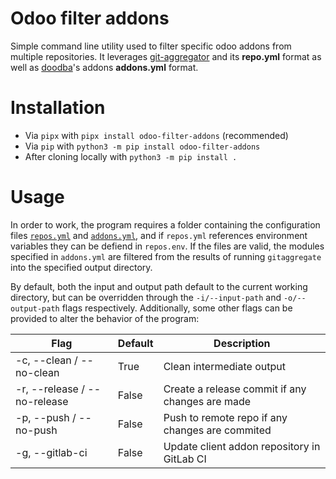 # Odoo filter addons

Simple command line utility used to filter specific odoo addons from
multiple repositories. It leverages [git-aggregator](https://github.com/acsone/git-aggregator)
and its **repo.yml** format as well as [doodba](https://github.com/Tecnativa/doodba)'s
addons **addons.yml** format.

# Installation

- Via `pipx` with `pipx install odoo-filter-addons` (recommended)
- Via `pip` with `python3 -m pip install odoo-filter-addons`
- After cloning locally with `python3 -m pip install .`

# Usage

In order to work, the program requires a folder containing the configuration files
[`repos.yml`](https://github.com/acsone/git-aggregator#configuration-file) and
[`addons.yml`](https://github.com/Tecnativa/doodba#optodoocustomsrcaddonsyaml),
and if `repos.yml` references environment variables they can be defiend in `repos.env`.
If the files are valid, the modules specified in `addons.yml` are filtered from the
results of running `gitaggregate` into the specified output directory.

By default, both the input and output path default to the current working directory,
but can be overridden through the `-i/--input-path` and `-o/--output-path` flags
respectively. Additionally, some other flags can be provided to alter the behavior of
the program:

| Flag                          | Default | Description                                               |
|-------------------------------|---------|-----------------------------------------------------------|
| -c, --clean / --no-clean      | True    | Clean intermediate output                                 |
| -r, --release / --no-release  | False   | Create a release commit if any changes are made           |
| -p, --push / --no-push        | False   | Push to remote repo if any changes are commited           |
| -g, --gitlab-ci               | False   | Update client addon repository in GitLab CI               |
